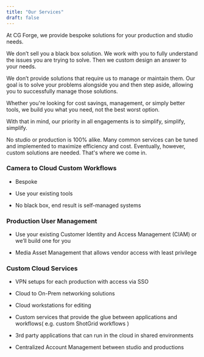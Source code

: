 ```yaml
---
title: "Our Services"
draft: false
---
```


At CG Forge, we provide bespoke solutions for your production and studio needs.


We don’t sell you a black box solution. We work with you to fully understand the issues you are trying to solve. Then we custom design an answer to your needs.

​We don’t provide solutions that require us to manage or maintain them. Our goal is to solve your problems alongside you and then step aside, allowing you to successfully manage those solutions.

Whether you're looking for cost savings, management, or simply better tools, we build you what you need, not the best worst option.

​With that in mind, our priority in all engagements is to simplify, simplify, simplify.

No studio or production is 100% alike. Many common services can be tuned and implemented to maximize efficiency and cost. Eventually, however, custom solutions are needed. That's where we come in.

### Camera to Cloud Custom Workflows
- Bespoke 

- Use your existing tools

- No black box, end result is self-managed systems

 

### Production User Management

- Use your existing Customer Identity and Access Management (CIAM) or we’ll build one for you

- Media Asset Management that allows vendor access with least privilege

 

### Custom Cloud Services

- VPN setups for each production with access via SSO

- Cloud to On-Prem networking solutions

- Cloud workstations for editing

- Custom services that provide the glue between applications and workflows( e.g. custom ShotGrid workflows )

- 3rd party applications that can run in the cloud in shared environments

- Centralized Account Management between studio and productions


